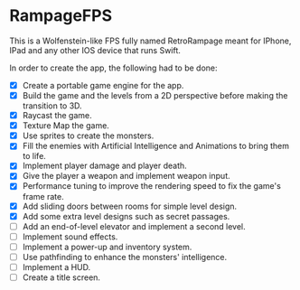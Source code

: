 # RampageFPS

This is a Wolfenstein-like FPS fully named RetroRampage meant for IPhone, IPad and any other IOS device that runs Swift.

In order to create the app, the following had to be done:

- [x] Create a portable game engine for the app.
- [x] Build the game and the levels from a 2D perspective before making the transition to 3D.
- [x] Raycast the game.
- [x] Texture Map the game.
- [x] Use sprites to create the monsters.
- [x] Fill the enemies with Artificial Intelligence and Animations to bring them to life.
- [x] Implement player damage and player death.
- [x] Give the player a weapon and implement weapon input.
- [x] Performance tuning to improve the rendering speed to fix the game's frame rate.
- [x] Add sliding doors between rooms for simple level design.
- [x] Add some extra level designs such as secret passages.
- [ ] Add an end-of-level elevator and implement a second level.
- [ ] Implement sound effects.
- [ ] Implement a power-up and inventory system.
- [ ] Use pathfinding to enhance the monsters' intelligence.
- [ ] Implement a HUD.
- [ ] Create a title screen.
